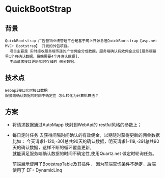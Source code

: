 # QuickBootStrap

## 背景
    QuickBootstrap 广告营销业绩管理平台是基于网上开源急速QuickBootstrap【asp.net MVC+ Bootstrap】 开发的外包项目。
      项目主要是 实时接收服务端传递的广告佣金分成数据，服务端确认有效佣金之后[服务端最早1个月确认数据，最晚需要4个月确认数据]，  
      主动请求接口更新实时存储的 佣金数据。
    
## 技术点
    Webapi接口实时接口数据
    服务端确认数据的时间不确定性 怎么转化为计算机算法？
## 方案
-    将请求数据通过AutoMapp 映射到WebApi的 restful风格的参数上；
-    每日定时任务 去获得间隔时间确认的有效佣金，以期随时获得更新的佣金数据
      比如： 今天请求[-120,-30]总共90天的确认数据，明天请求[-119,-29]总共90天的确认数据，这样不断的循环覆盖更新,       
      就能满足服务端确认数据的时间不确定性,使用Quartz.net 做定时轮询任务。
    
      前端展示使用了BootstrapTable及其插件，
      因为前端查询条件不确定，后端使用了 EF+ DynamicLinq
    
    
